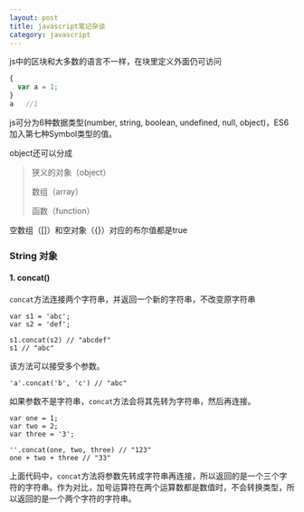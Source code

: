 ```yaml
---
layout: post
title: javascript笔记杂谈
category: javascript
---
```


js中的区块和大多数的语言不一样，在块里定义外面仍可访问

```javascript
{
  var a = 1;
}
a	//1
```

js可分为6种数据类型(number, string, boolean, undefined, null, object)，ES6加入第七种Symbol类型的值。

object还可以分成

> 狭义的对象（object）
>
> 数组（array）
>
> 函数（function）



空数组（[]）和空对象（{}）对应的布尔值都是true



### String 对象

#### 1. concat()

`concat`方法连接两个字符串，并返回一个新的字符串，不改变原字符串

```
var s1 = 'abc';
var s2 = 'def';

s1.concat(s2) // "abcdef"
s1 // "abc"
```

该方法可以接受多个参数。

```
'a'.concat('b', 'c') // "abc"

```

如果参数不是字符串，`concat`方法会将其先转为字符串，然后再连接。

```
var one = 1;
var two = 2;
var three = '3';

''.concat(one, two, three) // "123"
one + two + three // "33"

```

上面代码中，`concat`方法将参数先转成字符串再连接，所以返回的是一个三个字符的字符串。作为对比，加号运算符在两个运算数都是数值时，不会转换类型，所以返回的是一个两个字符的字符串。